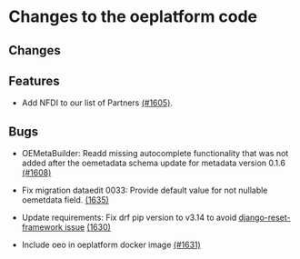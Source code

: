 # Changes to the oeplatform code

## Changes

## Features

- Add NFDI to our list of Partners [(#1605)](https://github.com/OpenEnergyPlatform/oeplatform/pull/1605).

## Bugs

- OEMetaBuilder: Readd missing autocomplete functionality that was not added after the oemetadata schema update for metadata version 0.1.6 [(#1608)](https://github.com/OpenEnergyPlatform/oeplatform/pull/1608)

- Fix migration dataedit 0033: Provide default value for not nullable oemetdata field. [(1635)](https://github.com/OpenEnergyPlatform/oeplatform/pull/1635)

- Update requirements: Fix drf pip version to v3.14 to avoid [django-reset-framework issue](https://github.com/encode/django-rest-framework/issues/9300) [(1630)](https://github.com/OpenEnergyPlatform/oeplatform/pull/1630)

- Include oeo in oeplatform docker image [(#1631)](https://github.com/OpenEnergyPlatform/oeplatform/pull/1631)
